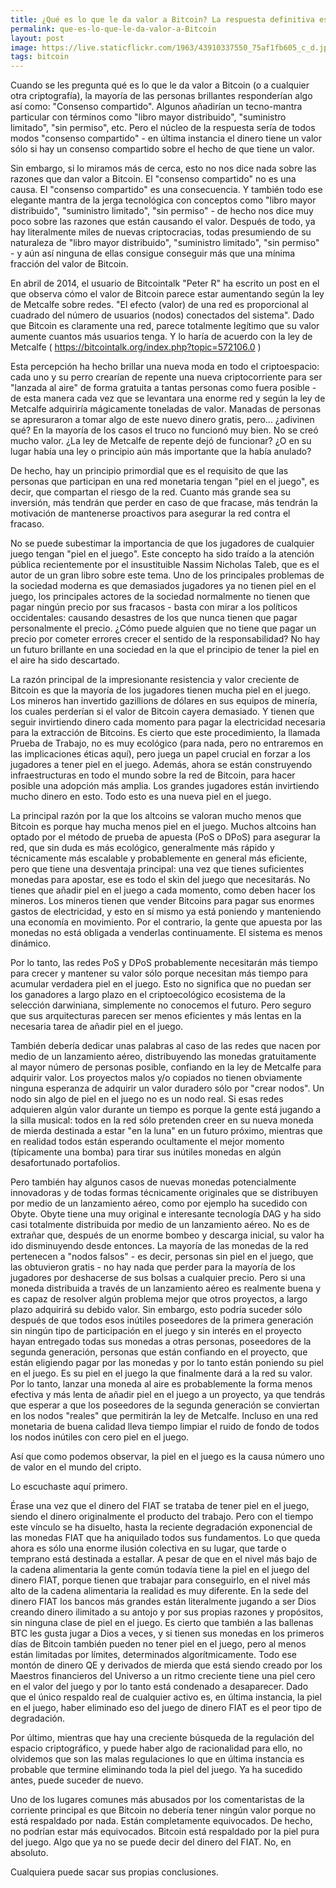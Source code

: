 ```yaml
---
title: ¿Qué es lo que le da valor a Bitcoin? La respuesta definitiva es: La piel en el juego.
permalink: que-es-lo-que-le-da-valor-a-Bitcoin
layout: post
image: https://live.staticflickr.com/1963/43910337550_75af1fb605_c_d.jpg
tags: bitcoin
---
```


Cuando se les pregunta qué es lo que le da valor a Bitcoin (o a cualquier otra criptografía), la mayoría de las personas brillantes responderían algo así como: "Consenso compartido". Algunos añadirían un tecno-mantra particular con términos como "libro mayor distribuido", "suministro limitado", "sin permiso", etc. Pero el núcleo de la respuesta sería de todos modos "consenso compartido" - en última instancia el dinero tiene un valor sólo si hay un consenso compartido sobre el hecho de que tiene un valor.

Sin embargo, si lo miramos más de cerca, esto no nos dice nada sobre las razones que dan valor a Bitcoin. El "consenso compartido" no es una causa. El "consenso compartido" es una consecuencia. Y también todo ese elegante mantra de la jerga tecnológica con conceptos como "libro mayor distribuido", "suministro limitado", "sin permiso" - de hecho nos dice muy poco sobre las razones que están causando el valor. Después de todo, ya hay literalmente miles de nuevas criptocracias, todas presumiendo de su naturaleza de "libro mayor distribuido", "suministro limitado", "sin permiso" - y aún así ninguna de ellas consigue conseguir más que una mínima fracción del valor de Bitcoin.

En abril de 2014, el usuario de Bitcointalk "Peter R" ha escrito un post en el que observa cómo el valor de Bitcoin parece estar aumentando según la ley de Metcalfe sobre redes. "El efecto (valor) de una red es proporcional al cuadrado del número de usuarios (nodos) conectados del sistema". Dado que Bitcoin es claramente una red, parece totalmente legítimo que su valor aumente cuantos más usuarios tenga. Y lo haría de acuerdo con la ley de Metcalfe ( https://bitcointalk.org/index.php?topic=572106.0 )

Esta percepción ha hecho brillar una nueva moda en todo el criptoespacio: cada uno y su perro crearían de repente una nueva criptocorriente para ser "lanzada al aire" de forma gratuita a tantas personas como fuera posible - de esta manera cada vez que se levantara una enorme red y según la ley de Metcalfe adquiriría mágicamente toneladas de valor. Manadas de personas se apresuraron a tomar algo de este nuevo dinero gratis, pero... ¿adivinen qué? En la mayoría de los casos el truco no funcionó muy bien. No se creó mucho valor. ¿La ley de Metcalfe de repente dejó de funcionar? ¿O en su lugar había una ley o principio aún más importante que la había anulado?

De hecho, hay un principio primordial que es el requisito de que las personas que participan en una red monetaria tengan "piel en el juego", es decir, que compartan el riesgo de la red. Cuanto más grande sea su inversión, más tendrán que perder en caso de que fracase, más tendrán la motivación de mantenerse proactivos para asegurar la red contra el fracaso.

No se puede subestimar la importancia de que los jugadores de cualquier juego tengan "piel en el juego". Este concepto ha sido traído a la atención pública recientemente por el insustituible Nassim Nicholas Taleb, que es el autor de un gran libro sobre este tema. Uno de los principales problemas de la sociedad moderna es que demasiados jugadores ya no tienen piel en el juego, los principales actores de la sociedad normalmente no tienen que pagar ningún precio por sus fracasos - basta con mirar a los políticos occidentales: causando desastres de los que nunca tienen que pagar personalmente el precio. ¿Cómo puede alguien que no tiene que pagar un precio por cometer errores crecer el sentido de la responsabilidad? No hay un futuro brillante en una sociedad en la que el principio de tener la piel en el aire ha sido descartado.

La razón principal de la impresionante resistencia y valor creciente de Bitcoin es que la mayoría de los jugadores tienen mucha piel en el juego. Los mineros han invertido gazillions de dólares en sus equipos de minería, los cuales perderían si el valor de Bitcoin cayera demasiado. Y tienen que seguir invirtiendo dinero cada momento para pagar la electricidad necesaria para la extracción de Bitcoins. Es cierto que este procedimiento, la llamada Prueba de Trabajo, no es muy ecológico (para nada, pero no entraremos en las implicaciones éticas aquí), pero juega un papel crucial en forzar a los jugadores a tener piel en el juego. Además, ahora se están construyendo infraestructuras en todo el mundo sobre la red de Bitcoin, para hacer posible una adopción más amplia. Los grandes jugadores están invirtiendo mucho dinero en esto. Todo esto es una nueva piel en el juego.

La principal razón por la que los altcoins se valoran mucho menos que Bitcoin es porque hay mucha menos piel en el juego. Muchos altcoins han optado por el método de prueba de apuesta (PoS o DPoS) para asegurar la red, que sin duda es más ecológico, generalmente más rápido y técnicamente más escalable y probablemente en general más eficiente, pero que tiene una desventaja principal: una vez que tienes suficientes monedas para apostar, ese es todo el skin del juego que necesitarás. No tienes que añadir piel en el juego a cada momento, como deben hacer los mineros. Los mineros tienen que vender Bitcoins para pagar sus enormes gastos de electricidad, y esto en sí mismo ya está poniendo y manteniendo una economía en movimiento. Por el contrario, la gente que apuesta por las monedas no está obligada a venderlas continuamente. El sistema es menos dinámico.

Por lo tanto, las redes PoS y DPoS probablemente necesitarán más tiempo para crecer y mantener su valor sólo porque necesitan más tiempo para acumular verdadera piel en el juego. Esto no significa que no puedan ser los ganadores a largo plazo en el criptoecológico ecosistema de la selección darwiniana, simplemente no conocemos el futuro. Pero seguro que sus arquitecturas parecen ser menos eficientes y más lentas en la necesaria tarea de añadir piel en el juego.

También debería dedicar unas palabras al caso de las redes que nacen por medio de un lanzamiento aéreo, distribuyendo las monedas gratuitamente al mayor número de personas posible, confiando en la ley de Metcalfe para adquirir valor. Los proyectos malos y/o copiados no tienen obviamente ninguna esperanza de adquirir un valor duradero sólo por "crear nodos". Un nodo sin algo de piel en el juego no es un nodo real. Si esas redes adquieren algún valor durante un tiempo es porque la gente está jugando a la silla musical: todos en la red sólo pretenden creer en su nueva moneda de mierda destinada a estar "en la luna" en un futuro próximo, mientras que en realidad todos están esperando ocultamente el mejor momento (típicamente una bomba) para tirar sus inútiles monedas en algún desafortunado portafolios.

Pero también hay algunos casos de nuevas monedas potencialmente innovadoras y de todas formas técnicamente originales que se distribuyen por medio de un lanzamiento aéreo, como por ejemplo ha sucedido con Obyte. Obyte tiene una muy original e interesante tecnología DAG y ha sido casi totalmente distribuida por medio de un lanzamiento aéreo. No es de extrañar que, después de un enorme bombeo y descarga inicial, su valor ha ido disminuyendo desde entonces. La mayoría de las monedas de la red pertenecen a "nodos falsos" - es decir, personas sin piel en el juego, que las obtuvieron gratis - no hay nada que perder para la mayoría de los jugadores por deshacerse de sus bolsas a cualquier precio. Pero si una moneda distribuida a través de un lanzamiento aéreo es realmente buena y es capaz de resolver algún problema mejor que otros proyectos, a largo plazo adquirirá su debido valor. Sin embargo, esto podría suceder sólo después de que todos esos inútiles poseedores de la primera generación sin ningún tipo de participación en el juego y sin interés en el proyecto hayan entregado todas sus monedas a otras personas, poseedores de la segunda generación, personas que están confiando en el proyecto, que están eligiendo pagar por las monedas y por lo tanto están poniendo su piel en el juego. Es su piel en el juego la que finalmente dará a la red su valor. Por lo tanto, lanzar una moneda al aire es probablemente la forma menos efectiva y más lenta de añadir piel en el juego a un proyecto, ya que tendrás que esperar a que los poseedores de la segunda generación se conviertan en los nodos "reales" que permitirán la ley de Metcalfe. Incluso en una red monetaria de buena calidad lleva tiempo limpiar el ruido de fondo de todos los nodos inútiles con cero piel en el juego.

Así que como podemos observar, la piel en el juego es la causa número uno de valor en el mundo del cripto.

Lo escuchaste aquí primero.

Érase una vez que el dinero del FIAT se trataba de tener piel en el juego, siendo el dinero originalmente el producto del trabajo. Pero con el tiempo este vínculo se ha disuelto, hasta la reciente degradación exponencial de las monedas FIAT que ha aniquilado todos sus fundamentos. Lo que queda ahora es sólo una enorme ilusión colectiva en su lugar, que tarde o temprano está destinada a estallar. A pesar de que en el nivel más bajo de la cadena alimentaria la gente común todavía tiene la piel en el juego del dinero FIAT, porque tienen que trabajar para conseguirlo, en el nivel más alto de la cadena alimentaria la realidad es muy diferente. En la sede del dinero FIAT los bancos más grandes están literalmente jugando a ser Dios creando dinero ilimitado a su antojo y por sus propias razones y propósitos, sin ninguna clase de piel en el juego. Es cierto que también a las ballenas BTC les gusta jugar a Dios a veces, y si tienen sus monedas en los primeros días de Bitcoin también pueden no tener piel en el juego, pero al menos están limitadas por límites, determinados algorítmicamente. Todo ese montón de dinero QE y derivados de mierda que está siendo creado por los Maestros financieros del Universo a un ritmo creciente tiene una piel cero en el valor del juego y por lo tanto está condenado a desaparecer. Dado que el único respaldo real de cualquier activo es, en última instancia, la piel en el juego, haber eliminado eso del juego de dinero FIAT es el peor tipo de degradación.

Por último, mientras que hay una creciente búsqueda de la regulación del espacio criptográfico, y puede haber algo de racionalidad para ello, no olvidemos que son las malas regulaciones lo que en última instancia es probable que termine eliminando toda la piel del juego. Ya ha sucedido antes, puede suceder de nuevo.

Uno de los lugares comunes más abusados por los comentaristas de la corriente principal es que Bitcoin no debería tener ningún valor porque no está respaldado por nada. Están completamente equivocados. De hecho, no podrían estar más equivocados. Bitcoin está respaldado por la piel pura del juego. Algo que ya no se puede decir del dinero del FIAT. No, en absoluto.

Cualquiera puede sacar sus propias conclusiones.
